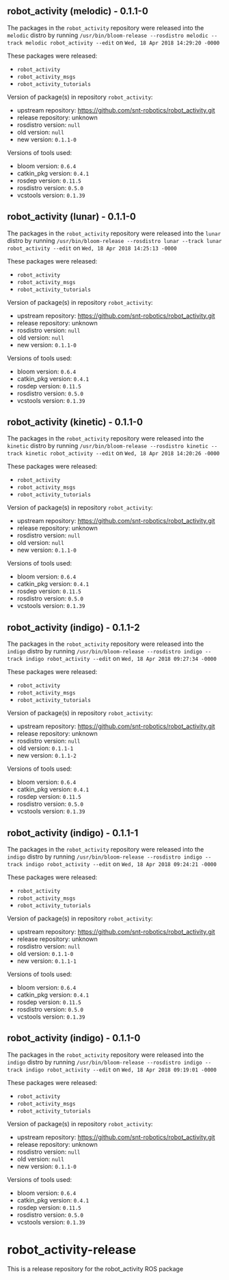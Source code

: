## robot_activity (melodic) - 0.1.1-0

The packages in the `robot_activity` repository were released into the `melodic` distro by running `/usr/bin/bloom-release --rosdistro melodic --track melodic robot_activity --edit` on `Wed, 18 Apr 2018 14:29:20 -0000`

These packages were released:
- `robot_activity`
- `robot_activity_msgs`
- `robot_activity_tutorials`

Version of package(s) in repository `robot_activity`:

- upstream repository: https://github.com/snt-robotics/robot_activity.git
- release repository: unknown
- rosdistro version: `null`
- old version: `null`
- new version: `0.1.1-0`

Versions of tools used:

- bloom version: `0.6.4`
- catkin_pkg version: `0.4.1`
- rosdep version: `0.11.5`
- rosdistro version: `0.5.0`
- vcstools version: `0.1.39`


## robot_activity (lunar) - 0.1.1-0

The packages in the `robot_activity` repository were released into the `lunar` distro by running `/usr/bin/bloom-release --rosdistro lunar --track lunar robot_activity --edit` on `Wed, 18 Apr 2018 14:25:13 -0000`

These packages were released:
- `robot_activity`
- `robot_activity_msgs`
- `robot_activity_tutorials`

Version of package(s) in repository `robot_activity`:

- upstream repository: https://github.com/snt-robotics/robot_activity.git
- release repository: unknown
- rosdistro version: `null`
- old version: `null`
- new version: `0.1.1-0`

Versions of tools used:

- bloom version: `0.6.4`
- catkin_pkg version: `0.4.1`
- rosdep version: `0.11.5`
- rosdistro version: `0.5.0`
- vcstools version: `0.1.39`


## robot_activity (kinetic) - 0.1.1-0

The packages in the `robot_activity` repository were released into the `kinetic` distro by running `/usr/bin/bloom-release --rosdistro kinetic --track kinetic robot_activity --edit` on `Wed, 18 Apr 2018 14:20:26 -0000`

These packages were released:
- `robot_activity`
- `robot_activity_msgs`
- `robot_activity_tutorials`

Version of package(s) in repository `robot_activity`:

- upstream repository: https://github.com/snt-robotics/robot_activity.git
- release repository: unknown
- rosdistro version: `null`
- old version: `null`
- new version: `0.1.1-0`

Versions of tools used:

- bloom version: `0.6.4`
- catkin_pkg version: `0.4.1`
- rosdep version: `0.11.5`
- rosdistro version: `0.5.0`
- vcstools version: `0.1.39`


## robot_activity (indigo) - 0.1.1-2

The packages in the `robot_activity` repository were released into the `indigo` distro by running `/usr/bin/bloom-release --rosdistro indigo --track indigo robot_activity --edit` on `Wed, 18 Apr 2018 09:27:34 -0000`

These packages were released:
- `robot_activity`
- `robot_activity_msgs`
- `robot_activity_tutorials`

Version of package(s) in repository `robot_activity`:

- upstream repository: https://github.com/snt-robotics/robot_activity.git
- release repository: unknown
- rosdistro version: `null`
- old version: `0.1.1-1`
- new version: `0.1.1-2`

Versions of tools used:

- bloom version: `0.6.4`
- catkin_pkg version: `0.4.1`
- rosdep version: `0.11.5`
- rosdistro version: `0.5.0`
- vcstools version: `0.1.39`


## robot_activity (indigo) - 0.1.1-1

The packages in the `robot_activity` repository were released into the `indigo` distro by running `/usr/bin/bloom-release --rosdistro indigo --track indigo robot_activity --edit` on `Wed, 18 Apr 2018 09:24:21 -0000`

These packages were released:
- `robot_activity`
- `robot_activity_msgs`
- `robot_activity_tutorials`

Version of package(s) in repository `robot_activity`:

- upstream repository: https://github.com/snt-robotics/robot_activity.git
- release repository: unknown
- rosdistro version: `null`
- old version: `0.1.1-0`
- new version: `0.1.1-1`

Versions of tools used:

- bloom version: `0.6.4`
- catkin_pkg version: `0.4.1`
- rosdep version: `0.11.5`
- rosdistro version: `0.5.0`
- vcstools version: `0.1.39`


## robot_activity (indigo) - 0.1.1-0

The packages in the `robot_activity` repository were released into the `indigo` distro by running `/usr/bin/bloom-release --rosdistro indigo --track indigo robot_activity --edit` on `Wed, 18 Apr 2018 09:19:01 -0000`

These packages were released:
- `robot_activity`
- `robot_activity_msgs`
- `robot_activity_tutorials`

Version of package(s) in repository `robot_activity`:

- upstream repository: https://github.com/snt-robotics/robot_activity.git
- release repository: unknown
- rosdistro version: `null`
- old version: `null`
- new version: `0.1.1-0`

Versions of tools used:

- bloom version: `0.6.4`
- catkin_pkg version: `0.4.1`
- rosdep version: `0.11.5`
- rosdistro version: `0.5.0`
- vcstools version: `0.1.39`


# robot_activity-release
This is a release repository for the robot_activity ROS package
